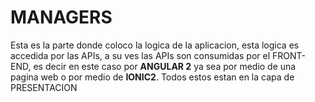 # MANAGERS

Esta es la parte donde coloco la logica de la aplicacion, esta logica es accedida por las APIs, a su ves 
las APIs son consumidas por el FRONT-END, es decir en este caso por **ANGULAR 2** ya sea por medio de una 
pagina web o por medio de **IONIC2**. Todos estos estan en la capa de PRESENTACION
